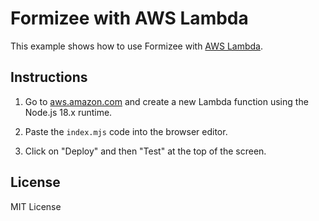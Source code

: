# Formizee with AWS Lambda

This example shows how to use Formizee with [AWS Lambda](https://aws.amazon.com/lambda).

## Instructions

1. Go to [aws.amazon.com](https://aws.amazon.com) and create a new Lambda function using the Node.js 18.x runtime.

2. Paste the `index.mjs` code into the browser editor.

3. Click on "Deploy" and then "Test" at the top of the screen.

## License

MIT License
